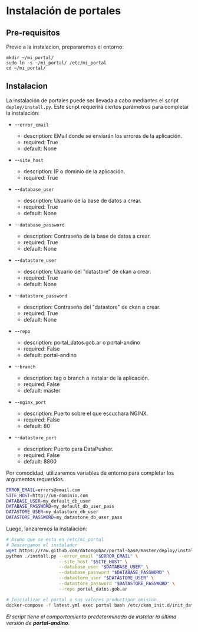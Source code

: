 # Instalación de portales

## Pre-requisitos

Previo a la instalacion, prepararemos el entorno:

    mkdir ~/mi_portal/
    sudo ln -s ~/mi_portal/ /etc/mi_portal
    cd ~/mi_portal/

## Instalacion

La instalación de portales puede ser llevada a cabo mediantes el script `deploy/install.py`.
Este script requerirá ciertos parámetros para completar la instalación:

+ --`error_email`
  - description: EMail donde se enviarán los errores de la aplicación.
  - required: True
  - default: None
+ --`site_host`  
  - description: IP o dominio de la aplicación.
  - required: True
+ --`database_user`
  - description: Usuario de la base de datos a crear.
  - required: True
  - default: None
+ --`database_password`
  - description: Contraseña de la base de datos a crear.
  - required: True
  - default: None
+ --`datastore_user`
  - description: Usuario del "datastore" de ckan a crear.
  - required: True
  - default: None
+ --`datastore_password`
  - description: Contraseña del "datastore" de ckan a crear.
  - required: True
  - default: None

+ --`repo`
  - description: portal_datos.gob.ar o portal-andino
  - required: False
  - default: portal-andino

+ --`branch`
  - description: tag o branch a instalar de la aplicación.
  - required: False
  - default: master

+ --`nginx_port`
  - description: Puerto sobre el que escuchara NGINX.
  - required: False
  - default: 80

+ --`datastore_port`
  - description: Puerto para DataPusher.
  - required: False
  - default: 8800

Por comodidad, utilizaremos variables de entorno para completar los argumentos requeridos.

```bash
ERROR_EMAIL=errors@email.com
SITE_HOST=http://un-dominio.com
DATABASE_USER=my_default_db_user
DATABASE_PASSWORD=my_default_db_user_pass
DATASTORE_USER=my_datastore_db_user
DATASTORE_PASSWORD=my_datastore_db_user_pass
```

Luego, lanzaremos la instalacion:

```bash
# Asumo que se esta en /etc/mi_portal
# Descargamos el instalador
wget https://raw.github.com/datosgobar/portal-base/master/deploy/install.py
python ./install.py --error_email "$ERROR_EMAIL" \
                    --site_host "$SITE_HOST" \
                    --database_user "$DATABASE_USER" \
                    --database_password "$DATABASE_PASSWORD" \
                    --datastore_user "$DATASTORE_USER" \
                    --datastore_password "$DATASTORE_PASSWORD" \
                    --repo portal_datos.gob.ar

# Inicializar el portal a sus valores productipor omision.
docker-compose -f latest.yml exec portal bash /etc/ckan_init.d/init_datosgobar.sh
```

_El script tiene el comportamiento predeterminado de instalar la *última versión* de **portal-andino**._
